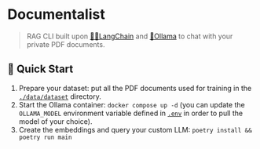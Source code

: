 # Documentalist

> RAG CLI built upon [🦜🔗LangChain](https://python.langchain.com) and [🦙Ollama](https://ollama.com/) to chat with your
> private PDF documents.

## 🚀 Quick Start

1. Prepare your dataset: put all the PDF documents used for training in the [`./data/dataset`](./data/dataset)
   directory.
2. Start the Ollama container: `docker compose up -d`
   (you can update the `OLLAMA_MODEL` environment variable defined in [`.env`](.env) in order to pull the model of your
   choice).
3. Create the embeddings and query your custom LLM: `poetry install && poetry run main`